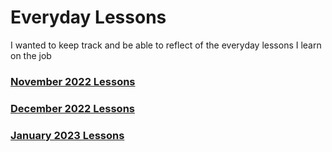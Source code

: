 # Everyday Lessons

I wanted to keep track and be able to reflect of the everyday lessons I learn on the job

### [November 2022 Lessons](./november-2022.md)

### [December 2022 Lessons](./december-2022.md)

### [January 2023 Lessons](./twentythree//january-2023.md)
